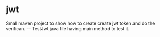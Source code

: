 # jwt
Small maven project to show how to create create jwt token and do the verifican.
-- TestJwt.java file having main method to test it.
